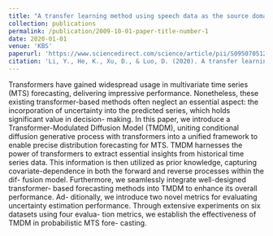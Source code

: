 ```yaml
---
title: "A transfer learning method using speech data as the source domain for micro-Doppler classification tasks. Knowledge-Based Systems"
collection: publications
permalink: /publication/2009-10-01-paper-title-number-1
date: 2020-01-01
venue: 'KBS'
paperurl: 'https://www.sciencedirect.com/science/article/pii/S0950705120305785'
citation: 'Li, Y., He, K., Xu, D., & Luo, D. (2020). A transfer learning method using speech data as the source domain for micro-Doppler classification tasks. Knowledge-Based Systems, 209, 106449.'
---
```


Transformers have gained widespread usage in multivariate time series (MTS) forecasting, delivering impressive performance. Nonetheless, these existing transformer-based methods often neglect an essential aspect: the incorporation of uncertainty into the predicted series, which holds significant value in decision- making. In this paper, we introduce a Transformer-Modulated Diffusion Model (TMDM), uniting conditional diffusion generative process with transformers into a unified framework to enable precise distribution forecasting for MTS. TMDM harnesses the power of transformers to extract essential insights from historical time series data. This information is then utilized as prior knowledge, capturing covariate-dependence in both the forward and reverse processes within the dif- fusion model. Furthermore, we seamlessly integrate well-designed transformer- based forecasting methods into TMDM to enhance its overall performance. Ad- ditionally, we introduce two novel metrics for evaluating uncertainty estimation performance. Through extensive experiments on six datasets using four evalua- tion metrics, we establish the effectiveness of TMDM in probabilistic MTS fore- casting.
